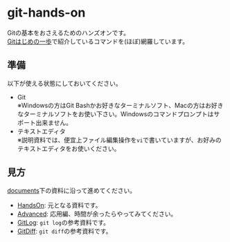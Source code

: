 # git-hands-on

Gitの基本をおさえるためのハンズオンです。  
[Gitはじめの一歩](http://www.slideshare.net/ihcomega/git-57454868)で紹介しているコマンドを(ほぼ)網羅しています。  

## 準備
以下が使える状態にしておいてください。  

* Git  
※Windowsの方はGit Bashかお好きなターミナルソフト、Macの方はお好きなターミナルソフトをお使い下さい。Windowsのコマンドプロンプトはサポート出来ません。
* テキストエディタ  
※説明資料では、便宜上ファイル編集操作を`vi`で書いていますが、お好みのテキストエディタをお使いください。  

## 見方
[documents](https://github.com/ihcomega56/git-handson/tree/master/documents)下の資料に沿って進めてください。

* [HandsOn](https://github.com/ihcomega56/git-handson/blob/master/documents/HandsOn.md): 元となる資料です。
* [Advanced](https://github.com/ihcomega56/git-handson/blob/master/documents/Advanced.md): 応用編、時間が余ったらやってみてください。
* [GitLog](https://github.com/ihcomega56/git-handson/blob/master/documents/GitLog.md): `git log`の参考資料です。
* [GitDiff](https://github.com/ihcomega56/git-handson/blob/master/documents/GitDiff.md): `git diff`の参考資料です。
